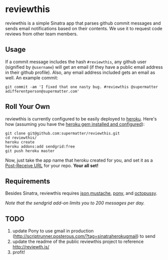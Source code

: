 reviewthis
===
reviewthis is a simple Sinatra app that parses github commit messages and sends email notifications based on their contents. We use it to request code reviews from other team members.

Usage
---
If a commit message includes the hash `#reviewthis`, any github user (signified by `@username`) will get an email (if they have a public email address in their github profile). Also, any email address included gets an email as well. An example commit:

	git commit -am 'I fixed that one nasty bug. #reviewthis @supermatter adifferentperson@supermatter.com'

Roll Your Own
---
reviewthis is currently configured to be easily deployed to [heroku](http://heroku.com/). Here's how (assuming you have the [heroku gem installed and configured](http://docs.heroku.com/heroku-command)):

	git clone git@github.com:supermatter/reviewthis.git
	cd reviewthis/
	heroku create
	heroku addons:add sendgrid:free
	git push heroku master

Now, just take the app name that heroku created for you, and set it as a [Post-Receive URL](http://help.github.com/post-receive-hooks/) for your repo. **Your all set!** 

Requirements
---
Besides Sinatra, reviewthis requires [json](http://flori.github.com/json/),[mustache](http://github.com/defunkt/mustache), [pony](http://github.com/benprew/pony), and [octopussy](http://github.com/pengwynn/octopussy).

*Note that the sendgrid add-on limits you to 200 messages per day.*

TODO
---

1. update Pony to use gmail in production (http://scriptrunner.posterous.com/?tag=sinatraherokugmail) to send
2. update the readme of the public reviewthis project to reference http://reviewth.is/
3. profit!